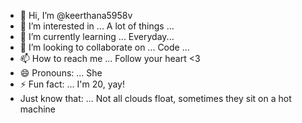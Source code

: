 - 👋 Hi, I’m @keerthana5958v  
- 👀 I’m interested in ... A lot of things ...   
- 🌱 I’m currently learning ... Everyday...         
- 💞️ I’m looking to collaborate on ... Code ...     
- 📫 How to reach me ... Follow your heart <3         
- 😄 Pronouns: ... She  
- ⚡ Fun fact: ... I'm 20, yay!          
- Just know that: ... Not all clouds float, sometimes they sit on a hot machine    
 
<!--- 
keerthana5958v/keerthana5958v is a ✨ special ✨ repository because its `README.md` (this file) appears on your GitHub profile.
You can click the Preview link to take a look at your changes.
--->
